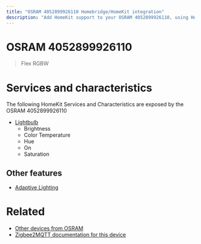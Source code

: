 ```yaml
---
title: "OSRAM 4052899926110 Homebridge/HomeKit integration"
description: "Add HomeKit support to your OSRAM 4052899926110, using Homebridge, Zigbee2MQTT and homebridge-z2m."
---
```

<!---
This file has been GENERATED using src/docgen/docgen.ts
DO NOT EDIT THIS FILE MANUALLY!
-->
# OSRAM 4052899926110
> Flex RGBW


# Services and characteristics
The following HomeKit Services and Characteristics are exposed by
the OSRAM 4052899926110

* [Lightbulb](../../light.md)
  * Brightness
  * Color Temperature
  * Hue
  * On
  * Saturation

## Other features
* [Adaptive Lighting](../../light.md)

# Related
* [Other devices from OSRAM](../index.md#osram)
* [Zigbee2MQTT documentation for this device](https://www.zigbee2mqtt.io/devices/4052899926110.html)